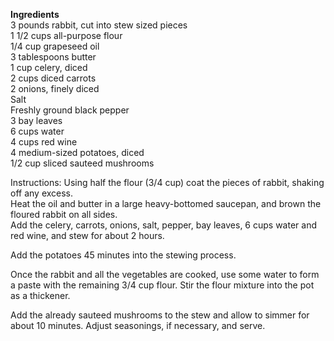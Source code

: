 **Ingredients**  
3 pounds rabbit, cut into stew sized pieces  
1 1/2 cups all-purpose flour  
1/4 cup grapeseed oil  
3 tablespoons butter  
1 cup celery, diced  
2 cups diced carrots  
2 onions, finely diced  
Salt  
Freshly ground black pepper  
3 bay leaves  
6 cups water  
4 cups red wine  
4 medium-sized potatoes, diced  
1/2 cup sliced sauteed mushrooms  

Instructions:
Using half the flour (3/4 cup) coat the pieces of rabbit, shaking off any excess.  
Heat the oil and butter in a large heavy-bottomed saucepan, and brown the floured rabbit on all sides.  
Add the celery, carrots, onions, salt, pepper, bay leaves, 6 cups water and red wine, and stew for about 2 hours.  

Add the potatoes 45 minutes into the stewing process. 

Once the rabbit and all the vegetables are cooked, use some water to form a paste with the remaining 3/4 cup flour. 
Stir the flour mixture into the pot as a thickener.

Add the already sauteed mushrooms to the stew and allow to simmer for about 10 minutes. 
Adjust seasonings, if necessary, and serve.
